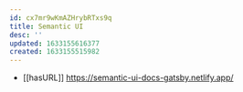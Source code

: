 ```yaml
---
id: cx7mr9wKmAZHrybRTxs9q
title: Semantic UI
desc: ''
updated: 1633155616377
created: 1633155515982
---
```


- [[hasURL]] https://semantic-ui-docs-gatsby.netlify.app/
